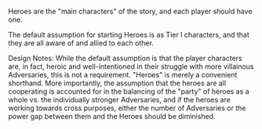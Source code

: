 Heroes are the "main characters" of the story, and each player should have one.

The default assumption for starting Heroes is as Tier I characters, and that they are all aware of and allied to each other.

Design Notes:
While the default assumption is that the player characters are, in fact, heroic and well-intentioned in their struggle with more villainous Adversaries, this is not a requirement. "Heroes" is merely a convenient shorthand.
More importantly, the assumption that the heroes are all cooperating is accounted for in the balancing of the "party" of heroes as a whole vs. the individually stronger Adversaries, and if the heroes are working towards cross purposes, either the number of Adversaries or the power gap between them and the Heroes should be diminished.